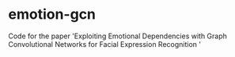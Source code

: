 # emotion-gcn
Code for the paper 'Exploiting Emotional Dependencies with Graph Convolutional Networks for Facial Expression Recognition '
